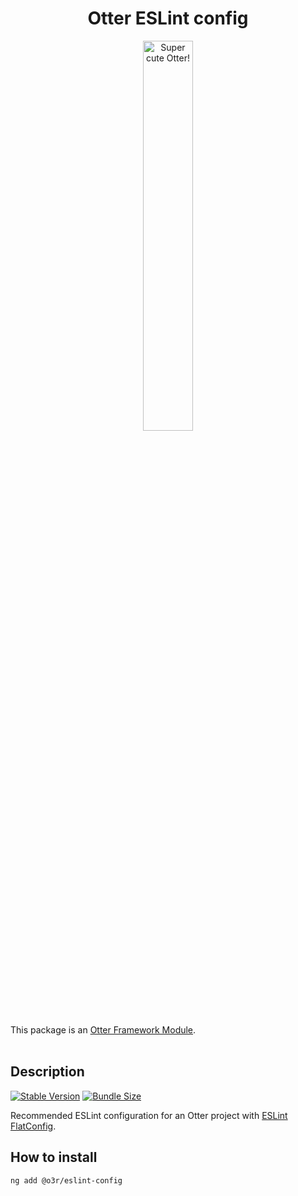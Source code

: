 <h1 align="center">Otter ESLint config</h1>
<p align="center">
  <img src="https://raw.githubusercontent.com/AmadeusITGroup/otter/main/assets/logo/otter.png" alt="Super cute Otter!" width="40%"/>
</p>

This package is an [Otter Framework Module](https://github.com/AmadeusITGroup/otter/tree/main/docs/core/MODULE.md).
<br />
<br />

## Description

[![Stable Version](https://img.shields.io/npm/v/@o3r/eslint-config?style=for-the-badge)](https://www.npmjs.com/package/@o3r/eslint-config)
[![Bundle Size](https://img.shields.io/bundlephobia/min/@o3r/eslint-config?color=green&style=for-the-badge)](https://www.npmjs.com/package/@o3r/eslint-config)

Recommended ESLint configuration for an Otter project with [ESLint FlatConfig](https://eslint.org/blog/2022/08/new-config-system-part-2/).

## How to install

```shell
ng add @o3r/eslint-config
```

